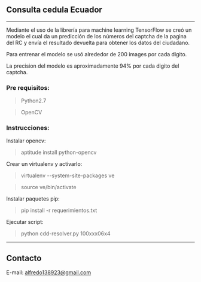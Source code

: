 ## Consulta cedula Ecuador
------------
Mediante el uso de la librería para machine learning TensorFlow se creó un modelo el cual da un predicción 
de los números del captcha de la pagina del RC y envía el resultado devuelta para obtener los datos del ciudadano.

Para entrenar el modelo se usó alrededor de 200 images por cada digito.

La precision del modelo es aproximadamente 94% por cada digito del captcha.

### Pre requisitos:
> Python2.7

> OpenCV

### Instrucciones:
Instalar opencv:
> aptitude install python-opencv
  
Crear un virtualenv y activarlo:
> virtualenv --system-site-packages ve 

> source ve/bin/activate

Instalar paquetes pip:
> pip install -r requerimientos.txt

Ejecutar script:
> python cdd-resolver.py 100xxx06x4

------------
## Contacto

E-mail: alfredo138923@gmail.com
